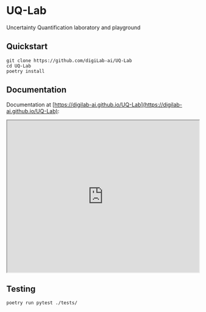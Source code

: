 # UQ-Lab

Uncertainty Quantification laboratory and playground

## Quickstart

```shell
git clone https://github.com/digiLab-ai/UQ-Lab
cd UQ-Lab
poetry install
```

## Documentation

Documentation at [https://digilab-ai.github.io/UQ-Lab](https://digilab-ai.github.io/UQ-Lab):

<iframe src="https://digilab-ai.github.io/UQ-Lab" width="100%" height="400px"></iframe>

## Testing

```shell
poetry run pytest ./tests/
```
